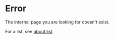 # Error
The internal page you are looking for doesn't exist.

For a list, see [about:list](about:list).

